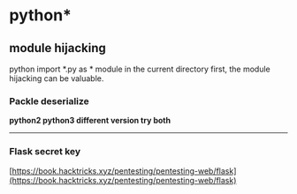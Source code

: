 # python\*

## module hijacking

python import \*.py as \* module in the current directory first, the module hijacking can be valuable.



### **Packle deserialize**

**python2  python3 different version try both**

****

### Flask secret key

[https://book.hacktricks.xyz/pentesting/pentesting-web/flask](https://book.hacktricks.xyz/pentesting/pentesting-web/flask)

